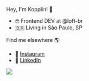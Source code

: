Hey, I'm Kopplin! 👋

- 🤓 Frontend DEV at @loft-br
- 🇧🇷 Living in São Paulo, SP

Find me elsewhere 🌎
- 📸 [Instagram](https://www.instagram.com/koppliin)
- 💼 [LinkedIn](https://www.linkedin.com/in/kopplin)

![](https://raw.githubusercontent.com/sergiokopplin/kopplin/main/kopplin.gif)
